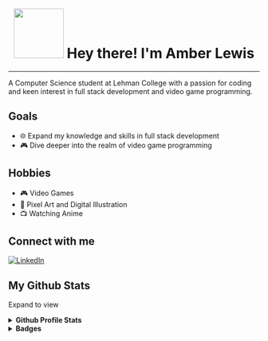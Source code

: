  
  <h1 align="center"><img src="https://github.com/AmJoy01/amjoy01/assets/93353341/7d6838aa-33a7-4656-829b-7dea8999bd7c" width="100"/> Hey there! I'm Amber Lewis</h1>


-----

A Computer Science student at Lehman College with a passion for coding and keen interest in full stack development and video game programming.

## Goals

* 🌐 Expand my knowledge and skills in full stack development
* 🎮 Dive deeper into the realm of video game programming

## Hobbies

* 🎮 Video Games
* 🎨 Pixel Art and Digital Illustration
* 📺 Watching Anime

## Connect with me

<p align="left">
  
  [![LinkedIn](https://img.shields.io/badge/Amber_Lewis-blue?style=plastic&logo=linkedin)](https://www.linkedin.com/in/lewis-amber/)
  
</p>

## My Github Stats

Expand to view
<details>
  <summary><b>Github Profile Stats</b></summary>
  
  ![Amber's GitHub stats](https://github-readme-stats.vercel.app/api?username=amjoy01&theme=nightowl&show_icons=true)  

  ![Amber's Github languages](https://github-readme-stats.vercel.app/api/top-langs/?username=amjoy01&theme=nightowl&layout=compact)
</details>

<details>
<summary><b>Badges</b></summary>
<blockquote class="badgr-badge" style="font-family: Helvetica, Roboto, &quot;Segoe UI&quot;, Calibri, sans-serif;"><a href="https://api.badgr.io/public/assertions/cUG2bqZnTjG5xyFXircD8g?identity__email=amber.lewis01%40gmail.com"><img width="120px" height="120px" src="https://api.badgr.io/public/assertions/cUG2bqZnTjG5xyFXircD8g/image"></a><p class="badgr-badge-name" style="hyphens: auto; overflow-wrap: break-word; word-wrap: break-word; margin: 0; font-size: 16px; font-weight: 600; font-style: normal; font-stretch: normal; line-height: 1.25; letter-spacing: normal; text-align: left; color: #05012c;">Postman API Fundamentals Student Expert</p><p class="badgr-badge-date" style="margin: 0; font-size: 12px; font-style: normal; font-stretch: normal; line-height: 1.67; letter-spacing: normal; text-align: left; color: #555555;"><strong style="font-size: 12px; font-weight: bold; font-style: normal; font-stretch: normal; line-height: 1.67; letter-spacing: normal; text-align: left; color: #000;">Awarded: </strong>Nov 18, 2022</p><p style="margin: 16px 0; padding: 0;"><a class="badgr-badge-verify" target="_blank" href="https://badgecheck.io?url=https%3A%2F%2Fapi.badgr.io%2Fpublic%2Fassertions%2FcUG2bqZnTjG5xyFXircD8g%3Fidentity__email%3Damber.lewis01%2540gmail.com&amp;identity__email=amber.lewis01%40gmail.com" style="box-sizing: content-box; display: flex; align-items: center; justify-content: center; margin: 0; font-size:14px; font-weight: bold; width: 48px; height: 16px; border-radius: 4px; border: solid 1px black; text-decoration: none; padding: 6px 16px; margin: 16px 0; color: black;">VERIFY</a></p></blockquote>
</details>

